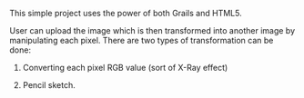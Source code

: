 This simple project uses the power of both Grails and HTML5. 

User can upload the image which is then transformed into another image by manipulating each pixel. There are two types of transformation can be done:

1) Converting each pixel RGB value (sort of X-Ray effect)

2) Pencil sketch.


